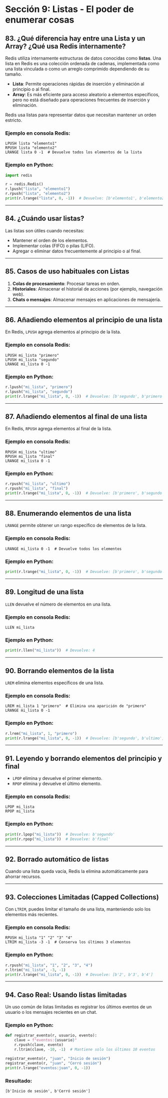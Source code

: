 # Sección 9: Listas - El poder de enumerar cosas

## 83. ¿Qué diferencia hay entre una Lista y un Array? ¿Qué usa Redis internamente?

Redis utiliza internamente estructuras de datos conocidas como **listas**. Una lista en Redis es una colección ordenada de cadenas, implementada como una lista vinculada o como un arreglo comprimido dependiendo de su tamaño.

- **Lista**: Permite operaciones rápidas de inserción y eliminación al principio o al final.
- **Array**: Es más eficiente para acceso aleatorio a elementos específicos, pero no está diseñado para operaciones frecuentes de inserción y eliminación.

Redis usa listas para representar datos que necesitan mantener un orden estricto.

### Ejemplo en consola Redis:
```shell
LPUSH lista "elemento1"
RPUSH lista "elemento2"
LRANGE lista 0 -1  # Devuelve todos los elementos de la lista
```

### Ejemplo en Python:
```python
import redis

r = redis.Redis()
r.lpush("lista", "elemento1")
r.rpush("lista", "elemento2")
print(r.lrange("lista", 0, -1))  # Devuelve: [b'elemento1', b'elemento2']
```

---

## 84. ¿Cuándo usar listas?

Las listas son útiles cuando necesitas:
- Mantener el orden de los elementos.
- Implementar colas (FIFO) o pilas (LIFO).
- Agregar o eliminar datos frecuentemente al principio o al final.

---

## 85. Casos de uso habituales con Listas

1. **Colas de procesamiento**: Procesar tareas en orden.
2. **Historiales**: Almacenar el historial de acciones (por ejemplo, navegación web).
3. **Chats o mensajes**: Almacenar mensajes en aplicaciones de mensajería.

---

## 86. Añadiendo elementos al principio de una lista

En Redis, `LPUSH` agrega elementos al principio de la lista.

### Ejemplo en consola Redis:
```shell
LPUSH mi_lista "primero"
LPUSH mi_lista "segundo"
LRANGE mi_lista 0 -1
```

### Ejemplo en Python:
```python
r.lpush("mi_lista", "primero")
r.lpush("mi_lista", "segundo")
print(r.lrange("mi_lista", 0, -1))  # Devuelve: [b'segundo', b'primero']
```

---

## 87. Añadiendo elementos al final de una lista

En Redis, `RPUSH` agrega elementos al final de la lista.

### Ejemplo en consola Redis:
```shell
RPUSH mi_lista "ultimo"
RPUSH mi_lista "final"
LRANGE mi_lista 0 -1
```

### Ejemplo en Python:
```python
r.rpush("mi_lista", "ultimo")
r.rpush("mi_lista", "final")
print(r.lrange("mi_lista", 0, -1))  # Devuelve: [b'primero', b'segundo', b'ultimo', b'final']
```

---

## 88. Enumerando elementos de una lista

`LRANGE` permite obtener un rango específico de elementos de la lista.

### Ejemplo en consola Redis:
```shell
LRANGE mi_lista 0 -1  # Devuelve todos los elementos
```

### Ejemplo en Python:
```python
print(r.lrange("mi_lista", 0, -1))  # Devuelve: [b'primero', b'segundo', b'ultimo', b'final']
```

---

## 89. Longitud de una lista

`LLEN` devuelve el número de elementos en una lista.

### Ejemplo en consola Redis:
```shell
LLEN mi_lista
```

### Ejemplo en Python:
```python
print(r.llen("mi_lista"))  # Devuelve: 4
```

---

## 90. Borrando elementos de la lista

`LREM` elimina elementos específicos de una lista.

### Ejemplo en consola Redis:
```shell
LREM mi_lista 1 "primero"  # Elimina una aparición de "primero"
LRANGE mi_lista 0 -1
```

### Ejemplo en Python:
```python
r.lrem("mi_lista", 1, "primero")
print(r.lrange("mi_lista", 0, -1))  # Devuelve: [b'segundo', b'ultimo', b'final']
```

---

## 91. Leyendo y borrando elementos del principio y final

- `LPOP` elimina y devuelve el primer elemento.
- `RPOP` elimina y devuelve el último elemento.

### Ejemplo en consola Redis:
```shell
LPOP mi_lista
RPOP mi_lista
```

### Ejemplo en Python:
```python
print(r.lpop("mi_lista"))  # Devuelve: b'segundo'
print(r.rpop("mi_lista"))  # Devuelve: b'final'
```

---

## 92. Borrado automático de listas

Cuando una lista queda vacía, Redis la elimina automáticamente para ahorrar recursos.

---

## 93. Colecciones Limitadas (Capped Collections)

Con `LTRIM`, puedes limitar el tamaño de una lista, manteniendo solo los elementos más recientes.

### Ejemplo en consola Redis:
```shell
RPUSH mi_lista "1" "2" "3" "4"
LTRIM mi_lista -3 -1  # Conserva los últimos 3 elementos
```

### Ejemplo en Python:
```python
r.rpush("mi_lista", "1", "2", "3", "4")
r.ltrim("mi_lista", -3, -1)
print(r.lrange("mi_lista", 0, -1))  # Devuelve: [b'2', b'3', b'4']
```

---

## 94. Caso Real: Usando listas limitadas

Un uso común de listas limitadas es registrar los últimos eventos de un usuario o los mensajes recientes en un chat.

### Ejemplo en Python:
```python
def registrar_evento(r, usuario, evento):
    clave = f"eventos:{usuario}"
    r.rpush(clave, evento)
    r.ltrim(clave, -10, -1)  # Mantiene solo los últimos 10 eventos

registrar_evento(r, "juan", "Inicio de sesión")
registrar_evento(r, "juan", "Cerró sesión")
print(r.lrange("eventos:juan", 0, -1))
```

### Resultado:
```plaintext
[b'Inicio de sesión', b'Cerró sesión']
